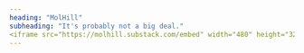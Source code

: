 ```yaml
---
heading: "MolHill"
subheading: "It's probably not a big deal."
<iframe src="https://molhill.substack.com/embed" width="480" height="320" style="border:1px solid #EEE; background:white;" frameborder="0" scrolling="no"></iframe>
---
```

